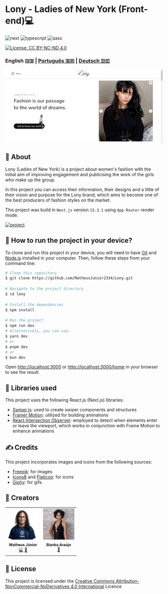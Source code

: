 [NEXT__BADGE]: https://img.shields.io/badge/next.js-000000?style=for-the-badge&logo=nextdotjs&logoColor=white
[TYPESCRIPT__BADGE]: https://img.shields.io/badge/typescript-000000?style=for-the-badge&logo=typescript
[SASS__BADGE]: https://img.shields.io/badge/sass-000000?style=for-the-badge&logo=sass
[PROJECT__BADGE]: https://img.shields.io/badge/📱Visit_this_project-000?style=for-the-badge&logo=project
[PROJECT__URL]: https://lony-pink.vercel.app/

# Lony - Ladies of New York (Front-end)💻

![next][NEXT__BADGE]
![typescript][TYPESCRIPT__BADGE]
![sass][SASS__BADGE]

[![License: CC BY-NC-ND 4.0](https://img.shields.io/badge/License-CC%20BY--NC--ND%204.0-lightgrey.svg)](https://creativecommons.org/licenses/by-nc-nd/4.0/)

### English 🇬🇧 | [Português 🇧🇷](README_pt-br.md) | [Deutsch 🇩🇪](README_de.md)

[<img src="./public/LonyPageImage_en.png" alt="Lony website" width="800px" />](./public/LonyPageImage_en.png)

## 📌 About

Lony (Ladies of New York) is a project about women's fashion with the initial aim of improving engagement and publicising the work of the girls who make up the group.

In this project you can access their information, their designs and a little of their vision and purpose for the Lony brand, which aims to become one of the best producers of fashion styles on the market.

This project was build in `Next.js` version `15.3.1` using `App Router` render mode.

[![project][PROJECT__BADGE]][PROJECT__URL]

## 🤔 How to run the project in your device?

To clone and run this project in your device, you will need to have [Git](https://git-scm.com/) and [Node.js](https://nodejs.org/en/download/package-manager) installed in your computer. Then, follow these steps from your command line:

```bash
# Clone this repository
$ git clone https://github.com/MatheusJunior2334/Lony.git

# Navigate to the project directory
$ cd lony

# Install the dependencies
$ npm install

# Run the project
$ npm run dev
# Alternatively, you can use:
$ yarn dev
# or
$ pnpm dev
# or
$ bun dev
```

Open [http://localhost:3000](http://localhost:3000) or [http://localhost:3000/home](http://localhost:3000/home) in your browser to see the result.

## 📖 Libraries used

This project uses the following React.js (Next.js) libraries:

- [Swiper.js](https://swiperjs.com/): used to create swiper components and structures
- [Framer Motion](https://www.framer.com/motion/introduction/): utilized for building animations
- [React Intersection Observer](https://www.npmjs.com/package/react-intersection-observer): employed to detect when elements enter or leave the viewport, which works in conjunction with Frame Motion to enhance animations

## ✍ Credits

This project incorporates images and icons from the following sources:

- [Freepik](https://br.freepik.com/): for images
- [Icons8](https://icons8.com/) and [Flaticon](https://www.flaticon.com/): for icons
- [Giphy](https://giphy.com/): for gifs

## 🎨 Creators

<table>
  <tr>
    <td align="center">
      <a href="https://www.linkedin.com/in/matheus-júnior">
        <img src="./public/assets/images/MatheusJuniorImage.png" width="100px" alt="Matheus Júnior picture"/><br>
        <sub>
          <b>Matheus Júnior</b>
          <br />
          <a href="#" title="Code">💻</a>
          <a href="#" title="Design">🎨</a>
        </sub>
      </a>
    </td>
    <td align="center" valign="top">
      <a href="https://www.linkedin.com/in/biankasaraujo/">
        <img src="./public/assets/images/BiankaImage.png" width="100px" alt="Bianka Araújo picture"/><br>
        <sub>
          <b>Bianka Araújo</b>
          <br />
          <a href="#" title="Design">🎨</a>
        </sub>
      </a>
    </td>
  </tr>
</table>

## 📝 License

This project is licensed under the [Creative Commons Attribution-NonCommercial-NoDerivatives 4.0 International](https://creativecommons.org/licenses/by-nc-nd/4.0/) Licence